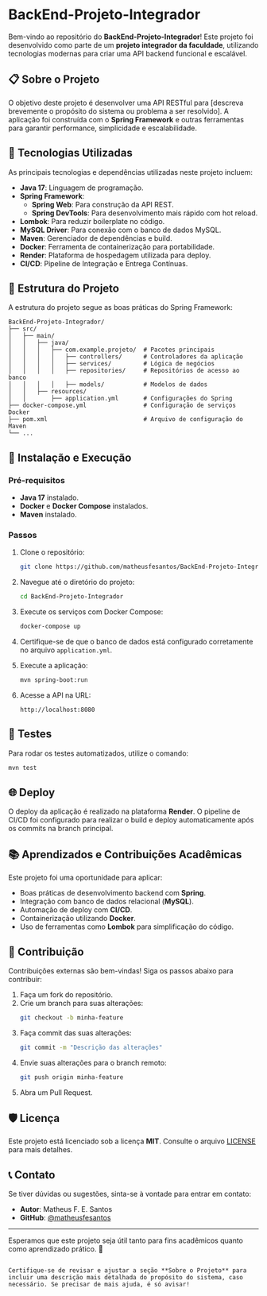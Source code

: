 # BackEnd-Projeto-Integrador

Bem-vindo ao repositório do **BackEnd-Projeto-Integrador**! Este projeto foi desenvolvido como parte de um **projeto integrador da faculdade**, utilizando tecnologias modernas para criar uma API backend funcional e escalável.

## 📋 Sobre o Projeto

O objetivo deste projeto é desenvolver uma API RESTful para [descreva brevemente o propósito do sistema ou problema a ser resolvido]. A aplicação foi construída com o **Spring Framework** e outras ferramentas para garantir performance, simplicidade e escalabilidade.

## 🚀 Tecnologias Utilizadas

As principais tecnologias e dependências utilizadas neste projeto incluem:

- **Java 17**: Linguagem de programação.
- **Spring Framework**:
  - **Spring Web**: Para construção da API REST.
  - **Spring DevTools**: Para desenvolvimento mais rápido com hot reload.
- **Lombok**: Para reduzir boilerplate no código.
- **MySQL Driver**: Para conexão com o banco de dados MySQL.
- **Maven**: Gerenciador de dependências e build.
- **Docker**: Ferramenta de containerização para portabilidade.
- **Render**: Plataforma de hospedagem utilizada para deploy.
- **CI/CD**: Pipeline de Integração e Entrega Contínuas.

## 📂 Estrutura do Projeto

A estrutura do projeto segue as boas práticas do Spring Framework:

```
BackEnd-Projeto-Integrador/
├── src/
│   ├── main/
│   │   ├── java/
│   │   │   ├── com.example.projeto/  # Pacotes principais
│   │   │   │   ├── controllers/      # Controladores da aplicação
│   │   │   │   ├── services/         # Lógica de negócios
│   │   │   │   ├── repositories/     # Repositórios de acesso ao banco
│   │   │   │   ├── models/           # Modelos de dados
│   │   ├── resources/
│   │       ├── application.yml       # Configurações do Spring
├── docker-compose.yml                # Configuração de serviços Docker
├── pom.xml                           # Arquivo de configuração do Maven
└── ...
```

## 🔧 Instalação e Execução

### Pré-requisitos
- **Java 17** instalado.
- **Docker** e **Docker Compose** instalados.
- **Maven** instalado.

### Passos
1. Clone o repositório:
   ```bash
   git clone https://github.com/matheusfesantos/BackEnd-Projeto-Integrador.git
   ```
2. Navegue até o diretório do projeto:
   ```bash
   cd BackEnd-Projeto-Integrador
   ```

3. Execute os serviços com Docker Compose:
   ```bash
   docker-compose up
   ```

4. Certifique-se de que o banco de dados está configurado corretamente no arquivo `application.yml`.

5. Execute a aplicação:
   ```bash
   mvn spring-boot:run
   ```

6. Acesse a API na URL:
   ```
   http://localhost:8080
   ```

## 🧪 Testes

Para rodar os testes automatizados, utilize o comando:
```bash
mvn test
```

## 🌐 Deploy

O deploy da aplicação é realizado na plataforma **Render**. O pipeline de CI/CD foi configurado para realizar o build e deploy automaticamente após os commits na branch principal.

## 📚 Aprendizados e Contribuições Acadêmicas

Este projeto foi uma oportunidade para aplicar:
- Boas práticas de desenvolvimento backend com **Spring**.
- Integração com banco de dados relacional (**MySQL**).
- Automação de deploy com **CI/CD**.
- Containerização utilizando **Docker**.
- Uso de ferramentas como **Lombok** para simplificação do código.

## 🤝 Contribuição

Contribuições externas são bem-vindas! Siga os passos abaixo para contribuir:

1. Faça um fork do repositório.
2. Crie um branch para suas alterações:
   ```bash
   git checkout -b minha-feature
   ```
3. Faça commit das suas alterações:
   ```bash
   git commit -m "Descrição das alterações"
   ```
4. Envie suas alterações para o branch remoto:
   ```bash
   git push origin minha-feature
   ```
5. Abra um Pull Request.

## 🛡️ Licença

Este projeto está licenciado sob a licença **MIT**. Consulte o arquivo [LICENSE](LICENSE) para mais detalhes.

## 📞 Contato

Se tiver dúvidas ou sugestões, sinta-se à vontade para entrar em contato:
- **Autor**: Matheus F. E. Santos
- **GitHub**: [@matheusfesantos](https://github.com/matheusfesantos)

---

Esperamos que este projeto seja útil tanto para fins acadêmicos quanto como aprendizado prático. 🚀
```

Certifique-se de revisar e ajustar a seção **Sobre o Projeto** para incluir uma descrição mais detalhada do propósito do sistema, caso necessário. Se precisar de mais ajuda, é só avisar!
